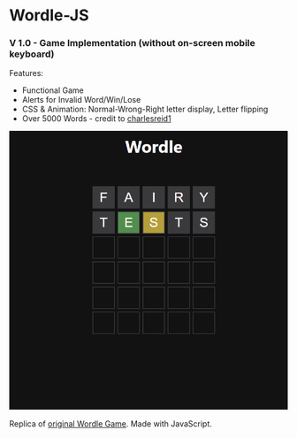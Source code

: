 # Wordle-JS


### V 1.0 - Game Implementation (without on-screen mobile keyboard)


Features:
- Functional Game
- Alerts for Invalid Word/Win/Lose
- CSS & Animation: Normal-Wrong-Right letter display, Letter flipping
- Over 5000 Words - credit to [charlesreid1](https://github.com/charlesreid1/five-letter-words/blob/master/sgb-words.txt)

![WordlePreviewV1](https://github.com/darirak/wordle-js/blob/master/assets/wordlepreviewv1.png?raw=true)

Replica of [original Wordle Game](https://www.nytimes.com/games/wordle/index.html). Made with JavaScript.
